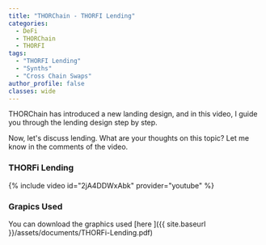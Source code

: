 ```yaml
---
title: "THORChain - THORFI Lending"
categories:
  - DeFi
  - THORChain
  - THORFI
tags:
  - "THORFI Lending"
  - "Synths"
  - "Cross Chain Swaps"
author_profile: false
classes: wide
---
```


THORChain has introduced a new landing design, and in this video, I guide you through the lending design step by step.

Now, let's discuss lending. What are your thoughts on this topic? Let me know in the comments of the video.

### THORFi Lending

{% include video id="2jA4DDWxAbk" provider="youtube" %} 

### Grapics Used

You can download the graphics used [here ]({{ site.baseurl }}/assets/documents/THORFi-Lending.pdf)
